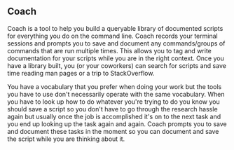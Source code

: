 ## Coach

Coach is a tool to help you build a queryable library of documented scripts for everything you do on the command line.  Coach records your terminal sessions and prompts you to save and document any commands/groups of commands that are run multiple times.  This allows you to tag and write documentation for your scripts while you are in the right context.  Once you have a library built, you (or your coworkers) can search for scripts and save time reading man pages or a trip to StackOverflow.  

You have a vocabulary that you prefer when doing your work but the tools you have to use don't necessarily operate with the same vocabulary.  When you have to look up how to do whatever you're trying to do you know you should save a script so you don't have to go through the research hassle again but usually once the job is accomplished it's on to the next task and you end up looking up the task again and again.  Coach prompts you to save and document these tasks in the moment so you can document and save the script while you are thinking about it.
